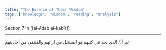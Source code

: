 ```yaml
---
title: "The Essence of Their Wisdom"
tags: ['knowledge', 'wisdom', 'reading', "analysis"]
---
```


 Section 7 in [[al-Adab al-kabīr]]

---
غير أنَّ الذي نجد في كتبهم هو المنتخَل من آرائهم والمُنتقى من أحاديثهم
